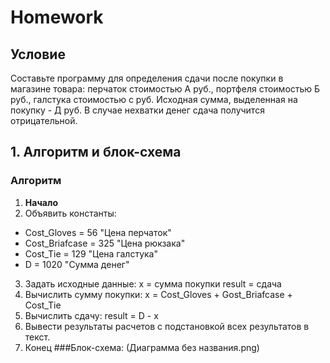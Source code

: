 # Homework
## Условие
Составьте программу для определения сдачи после покупки в магазине товара:
перчаток стоимостью А руб., портфеля стоимостью Б руб., галстука стоимостью с руб. Исходная сумма, выделенная на покупку - Д руб. В случае нехватки денег сдача получится отрицательной.

## 1. Алгоритм и блок-схема

### Алгоритм
1. **Начало**
2. Объявить константы:
  -  Cost_Gloves = 56 "Цена перчаток"
  -  Cost_Briafcase = 325 "Цена рюкзака"
  -  Cost_Tie = 129 "Цена галстука"
  -  D = 1020 "Сумма денег"
3. Задать исходные данные:
    x = сумма покупки
    result = сдача
4. Вычислить сумму покупки:
    x = Cost_Gloves + Gost_Briafcase + Cost_Tie
5. Вычислить сдачу:
    result = D - x
6. Вывести результаты расчетов с подстановкой всех результатов в текст.
7. Конец
###Блок-схема:
(Диаграмма без названия.png)
